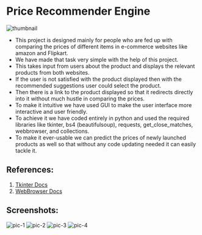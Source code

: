 # Price Recommender Engine

![thumbnail](https://user-images.githubusercontent.com/81156510/180809076-f4426ece-c8d5-492e-b44f-a43177a5afb9.png)

- This project is designed mainly for people who are fed up with comparing the prices of different items in e-commerce websites like amazon and Flipkart.
- We have made that task very simple with the help of this project.
- This takes input from users about the product and displays the relevant products from both websites.
- If the user is not satisfied with the product displayed then with the recommended suggestions user could select the product.
- Then there is a link to the product displayed so that it redirects directly into it without much hustle in comparing the prices.
- To make it intuitive we have used GUI to make the user interface more interactive and user friendly.
- To achieve it we have coded entirely in python and used the required libraries like tkinter, bs4 (beautifulsoup), requests, get_close_matches, webbrowser, and collections.
- To make it ever-usable we can predict the prices of newly launched products as well so that without any code updating needed it can easily tackle it. 

## References:
1. [Tkinter Docs](https://docs.python.org/3/library/tk.html)
1. [WebBrowser Docs](https://docs.python.org/3/library/webbrowser.html)

## Screenshots:

![pic-1](https://user-images.githubusercontent.com/81156510/180809252-941f52e7-dafb-4497-ae65-2c2c2ddf98f9.png)
![pic-2](https://user-images.githubusercontent.com/81156510/180809226-1e8365fb-daf4-469d-b262-088dff3a7e95.PNG)
![pic-3](https://user-images.githubusercontent.com/81156510/180809238-e52384eb-8055-4a01-b4e5-e620571e4b3c.PNG)
![pic-4](https://user-images.githubusercontent.com/81156510/180809247-e4013951-619f-41f0-aa7b-4a056612b312.PNG)
